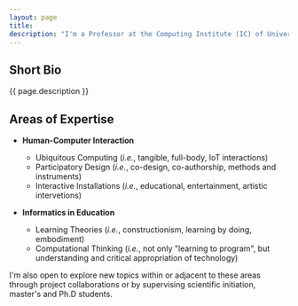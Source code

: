 ```yaml
---
layout: page
title:
description: "I'm a Professor at the Computing Institute (IC) of Universidade Estadual de Campiunas (UNICAMP), where I also received my Ph.D. in Computer Science in 2020. I have experience in Computer Science, especially in the field of Human-Computer Interaction (HCI), having worked mainly on the following themes: ubiquitous computing, participatory design, art and interactive installations, computing in education and socioenactive systems."
---
```


<h2>Short Bio</h2>

<p>{{ page.description }}</p>

## Areas of Expertise

- **Human-Computer Interaction**
	- Ubiquitous Computing (*i.e.*, tangible, full-body, IoT interactions)
	- Participatory Design (*i.e.*, co-design, co-authorship, methods and instruments) 
	- Interactive Installations (*i.e.*, educational, entertainment, artistic intervetions)

- **Informatics in Education**
	- Learning Theories (*i.e.*, constructionism, learning by doing, embodiment)
	- Computational Thinking (*i.e.*, not only "learning to program", but understanding and critical appropriation of technology)

I'm also open to explore new topics within or adjacent to these areas through project collaborations
or by supervising scientific initiation, master's and Ph.D students.